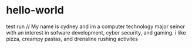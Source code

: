 # hello-world
test run
// My name is cydney and im a computer technology major seinor with an interest in sofware development, cyber security, and gaming.
i like pizza, creampy pastas, and drenaline rushing activites
